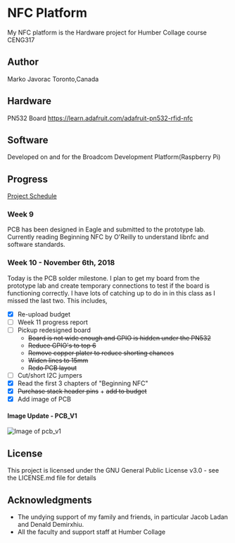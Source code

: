 # NFC Platform
My NFC platform is the Hardware project for Humber Collage course CENG317

## Author
Marko Javorac
Toronto,Canada

## Hardware
PN532 Board
https://learn.adafruit.com/adafruit-pn532-rfid-nfc

## Software
Developed on and for the Broadcom Development Platform(Raspberry Pi)

## Progress
[Project Schedule](temp.com)
### Week 9
PCB has been designed in Eagle and submitted to the prototype lab. Currently reading Beginning NFC by O'Reilly to understand libnfc and software standards.

### Week 10 - November 6th, 2018
Today is the PCB solder milestone. I plan to get my board from the prototype lab and create temporary connections to test if the board is functioning correctly.
I have lots of catching up to do in in this class as I missed the last two. This includes,
- [x] Re-upload budget
- [ ] Week 11 progress report
- [ ] Pickup redesigned board
  * ~~Board is not wide enough and GPIO is hidden under the PN532~~
  * ~~Reduce GPIO's to top 6~~
  * ~~Remove copper plater to reduce shorting chances~~
  * ~~Widen lines to 15mm~~
  * ~~Redo PCB layout~~
- [ ] Cut/short I2C jumpers
- [x] Read the first 3 chapters of "Beginning NFC"
- [x] ~~Purchase stack header pins~~ + ~~add to budget~~
- [x] Add image of PCB
#### Image Update - PCB_V1
![Image of pcb_v1](https://github.com/markojavorac/nfc_platform/blob/master/resources/pcb_v1.JPG)

## License
This project is licensed under the GNU General Public License v3.0 - see the LICENSE.md file for details

## Acknowledgments
- The undying support of my family and friends, in particular Jacob Ladan and Denald Demirxhiu. 
- All the faculty and support staff at Humber Collage
